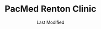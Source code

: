 ---
layout: location-page
date: Last Modified
description: "Local COVID-19 testing is available at PacMed Renton Clinic in Renton, Washington, USA."
permalink: "locations/washington/renton/pacmed-renton-clinic/"
tags:
  - locations
  - washington
title: PacMed Renton Clinic
uniqueName: pacmed-renton-clinic
state: Washington
stateAbbr: WA
hood: "Renton"
address: "601 South Carr Rd Suite 100"
city: "Renton"
zip: "98055"
zipsNearby: "98524 98223 98304 98001 98002 98003 98023 98047 98063 98071 98092 98093 98224 98528 98004 98005 98006 98007 98008 98009 98015 98010 98011 98012 98021 98028 98041 98082 98310 98311 98312 98314 98337 98320 98321 98530 98322 98323 98014 98531 98325 98533 98236 98238 98239 98241 98303 98327 98019 98540 98925 98328 98020 98026 98330 98541 98022 98201 98203 98204 98205 98206 98207 98208 98213 98024 98333 98249 98329 98332 98335 98251 98338 98252 98546 98253 98340 98025 98548 98256 98342 98027 98029 98075 98344 98030 98031 98032 98035 98042 98064 98089 98345 98346 98033 98034 98083 98348 98349 98351 98258 98259 98260 98555 98556 98036 98037 98046 98087 98557 98558 98353 98038 98270 98271 98560 98039 98040 98354 98355 98272 98356 98043 98275 98358 98045 98278 98359 98501 98502 98503 98504 98505 98506 98507 98508 98509 98511 98512 98513 98516 98599 98360 98362 98364 98339 98365 98366 98367 98378 98368 98370 98050 98371 98372 98373 98374 98375 98376 98576 98051 98052 98053 98073 98074 98055 98056 98057 98058 98059 98061 98940 98941 98580 98380 98062 98101 98102 98103 98104 98105 98106 98107 98108 98109 98110 98111 98112 98113 98114 98115 98116 98117 98118 98119 98121 98122 98124 98125 98126 98127 98129 98131 98132 98133 98134 98136 98138 98139 98141 98144 98145 98146 98148 98154 98155 98158 98160 98161 98164 98165 98166 98168 98170 98174 98175 98177 98178 98181 98185 98188 98189 98190 98191 98194 98195 98198 98199 98382 98584 98287 98315 98383 98288 98290 98291 98296 98065 98068 98943 98384 98385 98386 98387 98282 98292 98293 98294 98352 98390 98391 98392 98388 98397 98398 98401 98402 98403 98404 98405 98406 98407 98408 98409 98411 98412 98413 98415 98416 98417 98418 98419 98421 98422 98424 98430 98431 98433 98438 98439 98443 98444 98445 98446 98447 98448 98464 98465 98466 98467 98471 98481 98490 98493 98496 98497 98498 98499 98588 98589 98393 98592 98013 98070 98394 98395 98396 98072 98077 98597 98054 98151 98171 98184 98442 98450 98455 98460 98477 98492" 
mapUrl: "http://maps.apple.com/?q=PacMed+Renton+Clinic&address=601+South+Carr+Rd+Suite+100,Renton,Washington,98055"
locationType: Drive-thru
phone: "888-472-2633"
website: "https://www.pacificmedicalcenters.org/about-us/news-press/covid-19-testing-at-pacmed/"
onlineBooking: undefined
closed: undefined
closedUpdate: April 18th, 2020
notes: "Only for individuals with symptoms. Only for high risk individuals."
days: Weekdays
hours: 12:30PM-4:30PM
altDays: Saturdays
altHours: 10AM-2PM
ctaMessage: Learn more
ctaUrl: "https://www.pacificmedicalcenters.org/about-us/news-press/covid-19-testing-at-pacmed/"
---